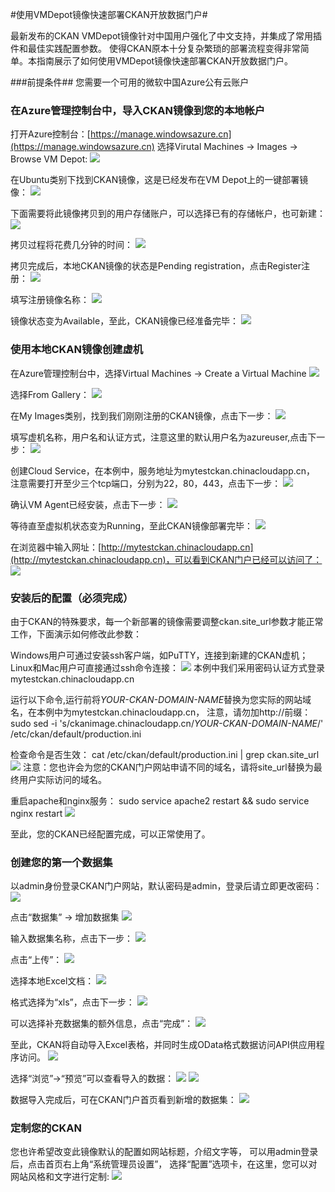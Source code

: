 ﻿#使用VMDepot镜像快速部署CKAN开放数据门户#

最新发布的CKAN VMDepot镜像针对中国用户强化了中文支持，并集成了常用插件和最佳实践配置参数。
使得CKAN原本十分复杂繁琐的部署流程变得非常简单。本指南展示了如何使用VMDepot镜像快速部署CKAN开放数据门户。

###前提条件##
您需要一个可用的微软中国Azure公有云账户


### 在Azure管理控制台中，导入CKAN镜像到您的本地帐户 ##

打开Azure控制台：[https://manage.windowsazure.cn](https://manage.windowsazure.cn)
选择Virutal Machines -> Images -> Browse VM Depot:
![](https://raw.githubusercontent.com/msopentechcn/docs/master/images/1.PNG)

在Ubuntu类别下找到CKAN镜像，这是已经发布在VM Depot上的一键部署镜像：
![](https://raw.githubusercontent.com/msopentechcn/docs/master/images/2.PNG)

下面需要将此镜像拷贝到的用户存储账户，可以选择已有的存储帐户，也可新建：
![](https://raw.githubusercontent.com/msopentechcn/docs/master/images/3.PNG)

拷贝过程将花费几分钟的时间：
![](https://raw.githubusercontent.com/msopentechcn/docs/master/images/4.PNG)

拷贝完成后，本地CKAN镜像的状态是Pending registration，点击Register注册：
![](https://raw.githubusercontent.com/msopentechcn/docs/master/images/6.PNG)

填写注册镜像名称：
![](https://raw.githubusercontent.com/msopentechcn/docs/master/images/7.PNG)

镜像状态变为Available，至此，CKAN镜像已经准备完毕：
![](https://raw.githubusercontent.com/msopentechcn/docs/master/images/8.PNG)

### 使用本地CKAN镜像创建虚机 ##
在Azure管理控制台中，选择Virtual Machines -> Create a Virtual Machine
![](https://raw.githubusercontent.com/msopentechcn/docs/master/images/9.PNG)

选择From Gallery：
![](https://raw.githubusercontent.com/msopentechcn/docs/master/images/10.PNG)

在My Images类别，找到我们刚刚注册的CKAN镜像，点击下一步：
![](https://raw.githubusercontent.com/msopentechcn/docs/master/images/11.PNG)

填写虚机名称，用户名和认证方式，注意这里的默认用户名为azureuser,点击下一步：
![](https://raw.githubusercontent.com/msopentechcn/docs/master/images/12.PNG)

创建Cloud Service，在本例中，服务地址为mytestckan.chinacloudapp.cn，
注意需要打开至少三个tcp端口，分别为22，80，443，点击下一步：
![](https://raw.githubusercontent.com/msopentechcn/docs/master/images/13.PNG)

确认VM Agent已经安装，点击下一步：
![](https://raw.githubusercontent.com/msopentechcn/docs/master/images/14.PNG)

等待直至虚拟机状态变为Running，至此CKAN镜像部署完毕：
![](https://raw.githubusercontent.com/msopentechcn/docs/master/images/15.PNG)

在浏览器中输入网址：[http://mytestckan.chinacloudapp.cn](http://mytestckan.chinacloudapp.cn)，可以看到CKAN门户已经可以访问了：
![](https://raw.githubusercontent.com/msopentechcn/docs/master/images/16.PNG)

### 安装后的配置（必须完成） ##
由于CKAN的特殊要求，每一个新部署的镜像需要调整ckan.site_url参数才能正常工作，下面演示如何修改此参数：

Windows用户可通过安装ssh客户端，如PuTTY，连接到新建的CKAN虚机；Linux和Mac用户可直接通过ssh命令连接：
![](https://raw.githubusercontent.com/msopentechcn/docs/master/images/18.PNG)
本例中我们采用密码认证方式登录mytestckan.chinacloudapp.cn

运行以下命令,运行前将*YOUR-CKAN-DOMAIN-NAME*替换为您实际的网站域名，在本例中为mytestckan.chinacloudapp.cn，
注意，请勿加http://前缀：
sudo sed -i 's/ckanimage.chinacloudapp.cn/*YOUR-CKAN-DOMAIN-NAME*/' /etc/ckan/default/production.ini

检查命令是否生效：
cat /etc/ckan/default/production.ini | grep ckan.site_url
![](https://raw.githubusercontent.com/msopentechcn/docs/master/images/19.PNG)
注意：您也许会为您的CKAN门户网站申请不同的域名，请将site_url替换为最终用户实际访问的域名。

重启apache和nginx服务：
sudo service apache2 restart && sudo service nginx restart
![](https://raw.githubusercontent.com/msopentechcn/docs/master/images/20.PNG)

至此，您的CKAN已经配置完成，可以正常使用了。


### 创建您的第一个数据集 ##
以admin身份登录CKAN门户网站，默认密码是admin，登录后请立即更改密码：
![](https://raw.githubusercontent.com/msopentechcn/docs/master/images/16.PNG)

点击“数据集” -> 增加数据集
![](https://raw.githubusercontent.com/msopentechcn/docs/master/images/17.PNG)

输入数据集名称，点击下一步：
![](https://raw.githubusercontent.com/msopentechcn/docs/master/images/21.PNG)

点击“上传”：
![](https://raw.githubusercontent.com/msopentechcn/docs/master/images/22.PNG)

选择本地Excel文档：
![](https://raw.githubusercontent.com/msopentechcn/docs/master/images/23.PNG)

格式选择为“xls”，点击下一步：
![](https://raw.githubusercontent.com/msopentechcn/docs/master/images/24.PNG)

可以选择补充数据集的额外信息，点击“完成”：
![](https://raw.githubusercontent.com/msopentechcn/docs/master/images/25.PNG)

至此，CKAN将自动导入Excel表格，并同时生成OData格式数据访问API供应用程序访问。
![](https://raw.githubusercontent.com/msopentechcn/docs/master/images/26.PNG)

选择“浏览”->“预览”可以查看导入的数据：
![](https://raw.githubusercontent.com/msopentechcn/docs/master/images/27.PNG)
![](https://raw.githubusercontent.com/msopentechcn/docs/master/images/28.PNG)

数据导入完成后，可在CKAN门户首页看到新增的数据集：
![](https://raw.githubusercontent.com/msopentechcn/docs/master/images/29.PNG)


### 定制您的CKAN ##
您也许希望改变此镜像默认的配置如网站标题，介绍文字等，
可以用admin登录后，点击首页右上角“系统管理员设置”，
选择“配置”选项卡，在这里，您可以对网站风格和文字进行定制:
![](https://raw.githubusercontent.com/msopentechcn/docs/master/images/30.PNG)

